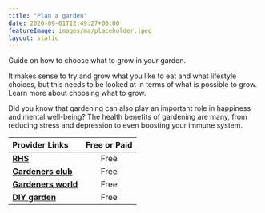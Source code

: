 ```yaml
---
title: "Plan a garden"
date: 2020-09-01T12:49:27+06:00
featureImage: images/ma/placeholder.jpeg
layout: static
---
```


Guide on how to choose what to grow in your garden.

It makes sense to try and grow what you like to eat and what lifestyle choices, but this needs to be looked at in terms of what is possible to grow. Learn more about choosing what to grow.

Did you know that gardening can also play an important role in happiness and mental well-being? The health benefits of gardening are many, from reducing stress and depression to even boosting your immune system.

| Provider Links      | Free or Paid  |  
| :-----------          | :--------------:      |  
| [**RHS**](https://www.rhs.org.uk/Advice/Beginners-Guide/Allotment-basics/Choose-your-crops) | Free | 
| [**Gardeners club**](https://www.gardeners-club.co.uk/) | Free | 
| [**Gardeners world**](https://www.gardenersworld.com/how-to/grow-plants/allotment-year-planner/) | Free | 
| [**DIY garden**](https://diygarden.co.uk/gardening/starting-an-allotment) | Free | 
  

<br/><br/>






